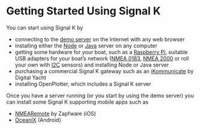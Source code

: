 # Getting Started Using Signal K

You can start using Signal K by

* connecting to the [demo server](http://demo.signalk.org/) on the Internet with any web browser
* installing either the [Node](https://github.com/signalk/signalk-server-node) or
  [Java](https://github.com/signalk/signalk-server-java) server on any computer
* getting some hardware for your boat, such as a [Raspberry Pi](https://en.wikipedia.org/wiki/Raspberry_Pi), suitable
  USB adapters for your boat’s network ([NMEA 0183](http://digitalyacht.co.uk/product_info.php?products_id=11652Cached),
  [NMEA 2000](http://www.actisense.com/products/nmea-2000/ngt-1/ngt-1.html) or roll your own with
  [I2C](https://en.wikipedia.org/wiki/I%C2%B2C) sensors) and installing Node or Java server
* purchasing a commercial Signal K gateway such as an [iKommunicate](https://ikommunicate.com) by Digital Yacht
* installing OpenPlotter, which includes a Signal K server

Once you have a server running (or you start by using the demo server) you can install some Signal K supporting mobile
apps such as

* [NMEARemote](http://www.zapfware.de/en/products/nmearemote/) by Zapfware (iOS)
* [OceanIX](https://play.google.com/store/apps/details?id=com.easybizness.oceanIX) (Android)
